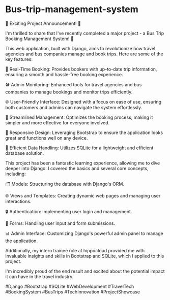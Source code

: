 # Bus-trip-management-system
🚀 Exciting Project Announcement! 🚀

I'm thrilled to share that I've recently completed a major project - a Bus Trip Booking Management System! 🎉

This web application, built with Django, aims to revolutionize how travel agencies and bus companies manage and book trips. Here are some of the key features:

🚌 Real-Time Booking: Provides bookers with up-to-date trip information, ensuring a smooth and hassle-free booking experience.

🛠️ Admin Monitoring: Enhanced tools for travel agencies and bus companies to manage bookings and monitor trips efficiently.

🌐 User-Friendly Interface: Designed with a focus on ease of use, ensuring both customers and admins can navigate the system effortlessly.

🔄 Streamlined Management: Optimizes the booking process, making it simpler and more effective for everyone involved.

📱 Responsive Design: Leveraging Bootstrap to ensure the application looks great and functions well on any device.

💾 Efficient Data Handling: Utilizes SQLite for a lightweight and efficient database solution.

This project has been a fantastic learning experience, allowing me to dive deeper into Django. I covered the basics and several core concepts, including:

🗂️ Models: Structuring the database with Django's ORM.

🌐 Views and Templates: Creating dynamic web pages and managing user interactions.

🔒 Authentication: Implementing user login and management.

🔄 Forms: Handling user input and form submissions.

📊 Admin Interface: Customizing Django's powerful admin panel to manage the application.

Additionally, my intern trainee role at hippocloud provided me with invaluable insights and skills in Bootstrap and SQLite, which I applied to this project.

I'm incredibly proud of the end result and excited about the potential impact it can have in the travel industry.

#Django #Bootstrap #SQLite #WebDevelopment #TravelTech #BookingSystem #BusTrips #TechInnovation #ProjectShowcase
